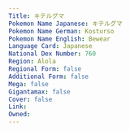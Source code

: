 ```yaml
---
﻿Title: キテルグマ
Pokemon Name Japanese: キテルグマ
Pokemon Name German: Kosturso
Pokemon Name English: Bewear
Language Card: Japanese
National Dex Number: 760
Region: Alola
Regional Form: false
Additional Form: false
Mega: false
Gigantamax: false
Cover: false
Link: 
Owned: 
---
```

